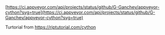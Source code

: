 [https://ci.appveyor.com/api/projects/status/github/G-Ganchev/appveyor-cython?svg=true](https://ci.appveyor.com/api/projects/status/github/G-Ganchev/appveyor-cython?svg=true)

Turtorial from https://riptutorial.com/cython
